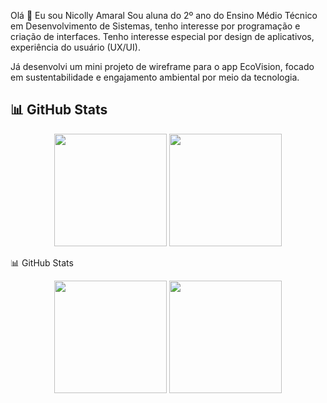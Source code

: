 Olá 👋 Eu sou Nicolly Amaral
Sou aluna do 2º ano do Ensino Médio Técnico em Desenvolvimento de Sistemas, tenho interesse por programação e criação de interfaces. Tenho interesse especial por design de aplicativos, experiência do usuário (UX/UI).

Já desenvolvi um mini projeto de wireframe para o app EcoVision, focado em sustentabilidade e engajamento ambiental por meio da tecnologia.

## 📊 GitHub Stats

<p align="center">
  <img height="180em" src="https://github-readme-stats.vercel.app/api?username=Nicolly-Amrl&show_icons=true&theme=tokyonight&hide_title=false" />
  <img height="180em" src="https://github-readme-stats.vercel.app/api/top-langs/?username=Nicolly-Amrl&layout=compact&theme=tokyonight" />
</p>

📊 GitHub Stats
<p align="center"> <img height="180em" src="https://github-readme-stats.vercel.app/api?username=Nicolly-Amrl&show_icons=true&theme=tokyonight&hide_title=false" /> <img height="180em" src="https://github-readme-stats.vercel.app/api/top-langs/?username=Nicolly-Amrl&layout=compact&theme=tokyonight" /> </p>

